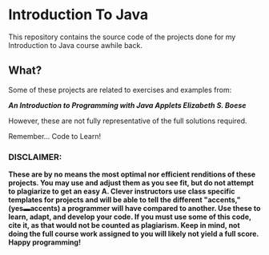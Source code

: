 # Introduction To Java
This repository contains the source code of the projects done for my Introduction to Java course awhile back. 

## What?
Some of these projects are related to exercises and examples from:

***An Introduction to Programming with Java Applets
Elizabeth S. Boese***

However, these are not fully representative of the full solutions required.

Remember... Code to Learn!

### DISCLAIMER:
**These are by no means the most optimal nor efficient renditions of these projects. You may use and adjust them as you see fit, but do not attempt to plagiarize to get an easy A. Clever instructors use class specific templates for projects and will be able to tell the different "accents," (yes▬accents) a programmer will have compared to another. Use these to learn, adapt, and develop your code. If you must use some of this code, cite it, as that would not be counted as plagiarism. Keep in mind, not doing the full course work assigned to you will likely not yield a full score. Happy programming!**
